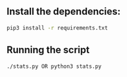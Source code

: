 ## Install the dependencies: 

```bash
pip3 install -r requirements.txt
```
## Running the script
```bash
./stats.py OR python3 stats.py
````


